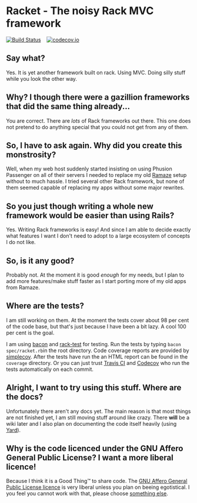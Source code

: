 # Racket - The noisy Rack MVC framework

[![Build Status](https://travis-ci.org/lasso/racket.svg?branch=master)](https://travis-ci.org/lasso/racket)&nbsp;&nbsp;&nbsp;&nbsp;[![codecov.io](https://codecov.io/github/lasso/racket/coverage.svg?branch=master)](https://codecov.io/github/lasso/racket?branch=master)


## Say what?
Yes. It is yet another framework built on rack. Using MVC. Doing silly stuff while you look the other way.

## Why? I though there were a gazillion frameworks that did the same thing already...
You are correct. There are _lots_ of Rack frameworks out there. This one does not pretend to do anything special
that you could not get from any of them.

## So, I have to ask again. Why did you create this monstrosity?
Well, when my web host suddenly started insisting on using Phusion Passenger on all of their servers
I needed to replace my old [Ramaze](http://ramaze.net/) setup without to much hassle. I tried several
other Rack framework, but none of them seemed capable of replacing my apps without some major rewrites.

## So you just though writing a whole new framework would be easier than using Rails?
Yes. Writing Rack frameworks is easy! And since I am able to decide exactly what features I want I don't
need to adopt to a large ecosystem of concepts I do not like.

## So, is it any good?
Probably not. At the moment it is good _enough_ for my needs, but I plan to add more features/make stuff faster
as I start porting more of my old apps from Ramaze.

## Where are the tests?
I am still working on them. At the moment the tests cover about 98 per cent of the code base, but that's just because I have been a bit lazy. A cool 100 per cent is the goal.

I am using [bacon](https://github.com/chneukirchen/bacon) and [rack-test](https://github.com/brynary/rack-test) for testing. Run the tests by typing `bacon spec/racket.rb`in the root directory. Code coverage reports are provided by [simplecov](https://rubygems.org/gems/simplecov). After the tests have run the an HTML report can be found in the `coverage` directory. Or you can just trust [Travis CI](https://travis-ci.org/lasso/racket) and [Codecov](https://codecov.io/github/lasso/racket) who run the tests automatically on each commit.

## Alright, I want to try using this stuff. Where are the docs?
Unfortunately there aren't any docs yet. The main reason is that most things are not finished yet, I am still
moving stuff around like crazy. There **will** be a wiki later and I also plan on documenting the code itself heavily
(using [Yard](http://yardoc.org/)).

## Why is the code licenced under the GNU Affero General Public License? I want a more liberal licence!
Because I think it is a Good Thing&trade; to share code. The
[GNU Affero General Public License licence](https://www.gnu.org/licenses/agpl.html) is very liberal unless you plan
on beeing egotistical. I you feel you cannot work with that, please choose
[something else](https://en.wikipedia.org/wiki/Comparison_of_web_application_frameworks#Ruby).
